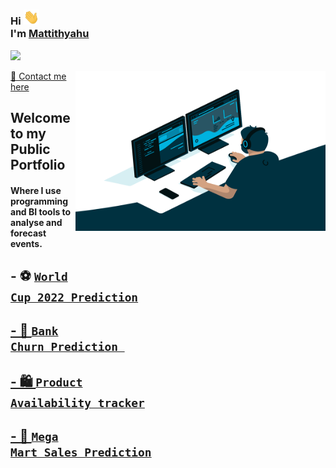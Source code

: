 ### Hi <img src="Wave.gif" width="25px"> <br> I'm [Mattithyahu](https://mattithyahudata.github.io/devportfolio/#about)
![](https://visitor-badge.glitch.me/badge?page_id=MattithyahuData.MattithyahuData)

<img align="right" alt="GIF" src="Analyst.gif" width="400" height="256" /> 

[💬 Contact me here](mailto:mattithyahuowolabi@gmail.com)
 
## Welcome to my Public Portfolio
#### Where I use programming and BI tools to analyse and forecast events. 

## - ⚽ <code><a href="https://mattithyahudata.github.io/devportfolio/Project1.html" target="_blank" ><strong>World Cup 2022 Prediction</strong></code> 
## - 🏦 <code><a href="https://mattithyahudata.github.io/devportfolio/Project1.html" target="_blank" ><strong>Bank Churn Prediction </strong></code>
## - 🛍 <code><a href="https://mattithyahudata.github.io/devportfolio/Project1.html" target="_blank" ><strong>Product Availability tracker</strong></code>
## - 🏪 <code><a href="https://mattithyahudata.github.io/devportfolio/Project1.html" target="_blank" ><strong>Mega Mart Sales Prediction</strong></code>
